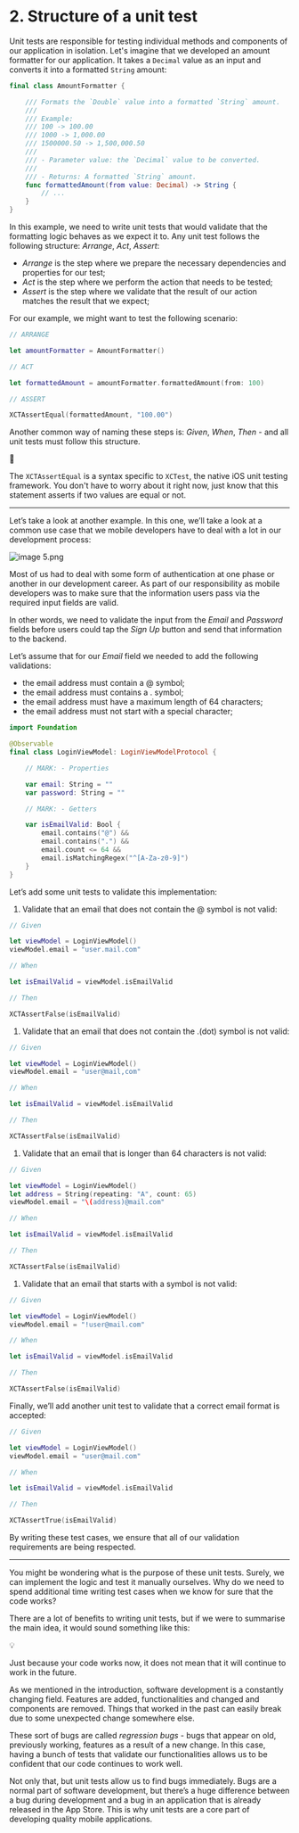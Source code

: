 # 2. Structure of a unit test

Unit tests are responsible for testing individual methods and components of our application in isolation. Let's imagine that we developed an amount formatter for our application. It takes a `Decimal` value as an input and converts it into a formatted `String` amount:

```swift
final class AmountFormatter {

	/// Formats the `Double` value into a formatted `String` amount.
	///
	/// Example:
	/// 100 -> 100.00
	/// 1000 -> 1,000.00
	/// 1500000.50 -> 1,500,000.50
	///
	/// - Parameter value: the `Decimal` value to be converted.
	///
	/// - Returns: A formatted `String` amount.
	func formattedAmount(from value: Decimal) -> String {
		// ...
	}
}
```

In this example, we need to write unit tests that would validate that the formatting logic behaves as we expect it to.  Any unit test follows the following structure: *Arrange*, *Act*, *Assert*:

- *Arrange* is the step where we prepare the necessary dependencies and properties for our test;
- *Act* is the step where we perform the action that needs to be tested;
- *Assert* is the step where we validate that the result of our action matches the result that we expect;

For our example, we might want to test the following scenario:

```swift
// ARRANGE

let amountFormatter = AmountFormatter()

// ACT

let formattedAmount = amountFormatter.formattedAmount(from: 100)

// ASSERT

XCTAssertEqual(formattedAmount, "100.00")
```

Another common way of naming these steps is: *Given*, *When*, *Then* - and all unit tests must follow this structure.

<aside>
💬

The `XCTAssertEqual` is a syntax specific to `XCTest`, the native iOS unit testing framework. You don't have to worry about it right now, just know that this statement asserts if two values are equal or not.

</aside>

---

Let’s take a look at another example. In this one, we’ll take a look at a common use case that we mobile developers have to deal with a lot in our development process:

![image 5.png](6.2-structure-images/image_5.png)

Most of us had to deal with some form of authentication at one phase or another in our development career. As part of our responsibility as mobile developers was to make sure that the information users pass via the required input fields are valid.

In other words, we need to validate the input from the *Email* and *Password* fields before users could tap the *Sign Up* button and send that information to the backend.

Let’s assume that for our *Email* field we needed to add the following validations:

- the email address must contain a @ symbol;
- the email address must contains a . symbol;
- the email address must have a maximum length of 64 characters;
- the email address must not start with a special character;

```swift
import Foundation

@Observable
final class LoginViewModel: LoginViewModelProtocol {

    // MARK: - Properties

    var email: String = ""
    var password: String = ""

    // MARK: - Getters

    var isEmailValid: Bool {
        email.contains("@") &&
        email.contains(".") &&
        email.count <= 64 &&
        email.isMatchingRegex("^[A-Za-z0-9]")
    }
}
```

Let’s add some unit tests to validate this implementation:

1. Validate that an email that does not contain the @ symbol is not valid:

```swift
// Given

let viewModel = LoginViewModel()
viewModel.email = "user.mail.com"

// When

let isEmailValid = viewModel.isEmailValid

// Then

XCTAssertFalse(isEmailValid)
```

1. Validate that an email that does not contain the .(dot) symbol is not valid:

```swift
// Given

let viewModel = LoginViewModel()
viewModel.email = "user@mail,com"

// When

let isEmailValid = viewModel.isEmailValid

// Then

XCTAssertFalse(isEmailValid)
```

1. Validate that an email that is longer than 64 characters is not valid:

```swift
// Given

let viewModel = LoginViewModel()
let address = String(repeating: "A", count: 65)
viewModel.email = "\(address)@mail.com"

// When

let isEmailValid = viewModel.isEmailValid

// Then

XCTAssertFalse(isEmailValid)
```

1. Validate that an email that starts with a symbol is not valid:

```swift
// Given

let viewModel = LoginViewModel()
viewModel.email = "!user@mail.com"

// When

let isEmailValid = viewModel.isEmailValid

// Then

XCTAssertFalse(isEmailValid)
```

Finally, we’ll add another unit test to validate that a correct email format is accepted:

```swift
// Given

let viewModel = LoginViewModel()
viewModel.email = "user@mail.com"

// When

let isEmailValid = viewModel.isEmailValid

// Then

XCTAssertTrue(isEmailValid)
```

By writing these test cases, we ensure that all of our validation requirements are being respected.

---

You might be wondering what is the purpose of these unit tests. Surely, we can implement the logic and test it manually ourselves. Why do we need to spend additional time writing test cases when we know for sure that the code works?

There are a lot of benefits to writing unit tests, but if we were to summarise the main idea, it would sound something like this:

<aside>
💡

Just because your code works now, it does not mean that it will continue to work in the future.

</aside>

As we mentioned in the introduction, software development is a constantly changing field. Features are added, functionalities and changed and components are removed. Things that worked in the past can easily break due to some unexpected change somewhere else.

These sort of bugs are called *regression bugs* - bugs that appear on old, previously working, features as a result of a new change. In this case, having a bunch of tests that validate our functionalities allows us to be confident that our code continues to work well.

Not only that, but unit tests allow us to find bugs immediately. Bugs are a normal part of software development, but there’s a huge difference between a bug during development and a bug in an application that is already released in the App Store. This is why unit tests are a core part of developing quality mobile applications.
